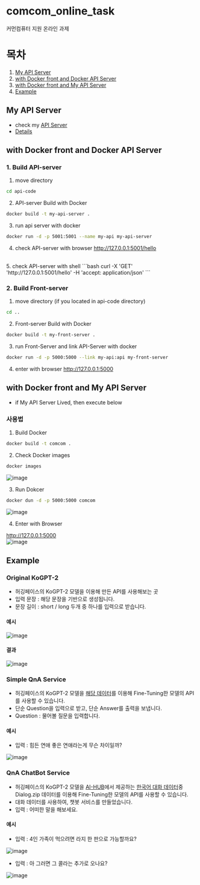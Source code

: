 # comcom_online_task
커먼컴퓨터 지원 온라인 과제

# 목차
1. [My API Server](#My-API-Server)
2. [with Docker front and Docker API Server](#with-Docker-front-and-Docker-API-Server)
3. [with Docker front and My API Server](#with-Docker-front-and-My-API-Server)
4. [Example](#Example)

## My API Server
- check my [API Server](http://203.246.112.132:25000/)
- [Details](./api_code/README.md)


## with Docker front and Docker API Server
### 1. Build API-server
  1. move directory
  ```bash
  cd api-code
  ```

  2. API-server Build with Docker
  ```bash
  docker build -t my-api-server .
  ```

  3. run api server with docker
  ```bash
  docker run -d -p 5001:5001 --name my-api my-api-server
  ```

  4. check API-server with browser
  http://127.0.0.1:5001/hello
<br>
  5. check API-server with shell
  ```bash
  curl -X 'GET' 'http://127.0.0.1:5001/hello' -H 'accept: application/json'
  ```

### 2. Build Front-server
  1. move directory (if you located in api-code directory)
  ```bash
  cd ..
  ```

  2. Front-server Build with Docker
  ```bash
  docker build -t my-front-server .
  ```

  3. run Front-Server and link API-Server with docker
  ```bash
  docker run -d -p 5000:5000 --link my-api:api my-front-server
  ```

  4. enter with browser
  http://127.0.0.1:5000


## with Docker front and My API Server
- if My API Server Lived, then execute below
### 사용법

1. Build Docker
```bash
docker build -t comcom .
```

2. Check Docker images
```bash
docker images
```
![image](https://user-images.githubusercontent.com/77001102/116267377-51504180-a7b7-11eb-8fc3-5620f8afe7e5.png)


3. Run Dokcer
```bash
docker dun -d -p 5000:5000 comcom
```
![image](https://user-images.githubusercontent.com/77001102/116267498-6c22b600-a7b7-11eb-9a75-b707062aa995.png)


4. Enter with Browser

http://127.0.0.1:5000<br>
![image](https://user-images.githubusercontent.com/77001102/116267589-83fa3a00-a7b7-11eb-94b4-6d3e6f8b4eb4.png)


## Example
### Original KoGPT-2
- 허깅페이스의 KoGPT-2 모델을 이용해 만든 API를 사용해보는 곳
- 입력 문장 : 해당 문장을 기반으로 생성됩니다.
- 문장 길이 : short / long 두개 중 하나를 입력으로 받습니다.
#### 예시
![image](https://user-images.githubusercontent.com/77001102/116268539-5feb2880-a7b8-11eb-91ea-1f1fefc9d6c4.png)

#### 결과
![image](https://user-images.githubusercontent.com/77001102/116268615-72656200-a7b8-11eb-9652-f541513a55c2.png)


### Simple QnA Service
- 허깅페이스의 KoGPT-2 모델을 [해당 데이터](https://github.com/songys/Chatbot_data)를 이용해 Fine-Tuning한 모델의 API를 사용할 수 있습니다.
- 단순 Question을 입력으로 받고, 단순 Answer를 출력을 보냅니다.
- Question : 물어볼 질문을 입력합니다.

#### 예시
- 입력 : 힘든 연애 좋은 연애라는게 무슨 차이일까?


![image](https://user-images.githubusercontent.com/77001102/116269455-341c7280-a7b9-11eb-836a-622c01f20173.png)


### QnA ChatBot Service
- 허깅페이스의 KoGPT-2 모델을 [AI-HUB](https://aihub.or.kr/)에서 제공하는 [한국어 대화 데이터](https://aihub.or.kr/aidata/85/download)중 Dialog.zip 데이터를 이용해 Fine-Tuning한 모델의 API를 사용할 수 있습니다.
- 대화 데이터를 사용하여, 챗봇 서비스를 만들었습니다.
- 입력 : 어떠한 말을 해보세요.

#### 예시
- 입력 : 4인 가족이 먹으려면 라지 한 판으로 가능할까요?


![image](https://user-images.githubusercontent.com/77001102/116270270-e8b69400-a7b9-11eb-91be-81e06830a517.png)

- 입력 : 아 그러면 그 콜라는 추가로 오나요?


![image](https://user-images.githubusercontent.com/77001102/116270635-3cc17880-a7ba-11eb-89d5-661caf059ebf.png)
